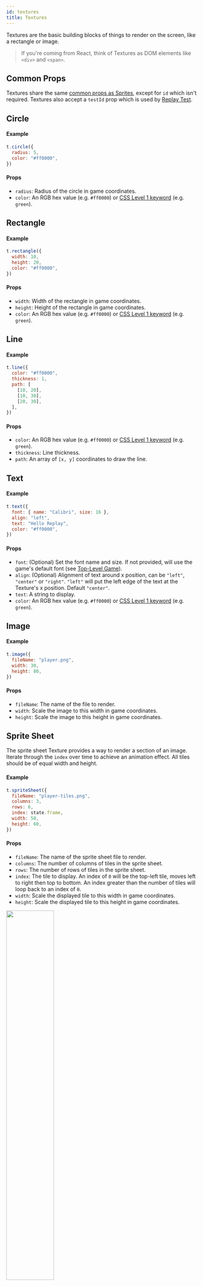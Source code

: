```yaml
---
id: textures
title: Textures
---
```


Textures are the basic building blocks of things to render on the screen, like a rectangle or image.

> If you're coming from React, think of Textures as DOM elements like `<div>` and `<span>`.

## Common Props

Textures share the same [common props as Sprites](sprites.md#common-props), except for `id` which isn't required. Textures also accept a `testId` prop which is used by [Replay Test](test.md).

## Circle

#### Example

```js
t.circle({
  radius: 5,
  color: "#ff0000",
})
```

#### Props

- `radius`: Radius of the circle in game coordinates.
- `color`: An RGB hex value (e.g. `#ff0000`) or [CSS Level 1 keyword](https://developer.mozilla.org/docs/Web/CSS/color_value) (e.g. `green`).

## Rectangle

#### Example

```js
t.rectangle({
  width: 10,
  height: 20,
  color: "#ff0000",
})
```

#### Props

- `width`: Width of the rectangle in game coordinates.
- `height`: Height of the rectangle in game coordinates.
- `color`: An RGB hex value (e.g. `#ff0000`) or [CSS Level 1 keyword](https://developer.mozilla.org/docs/Web/CSS/color_value) (e.g. `green`).

## Line

#### Example

```js
t.line({
  color: "#ff0000",
  thickness: 1,
  path: [
    [10, 20],
    [10, 30],
    [20, 30],
  ],
})
```

#### Props

- `color`: An RGB hex value (e.g. `#ff0000`) or [CSS Level 1 keyword](https://developer.mozilla.org/docs/Web/CSS/color_value) (e.g. `green`).
- `thickness`: Line thickness.
- `path`: An array of `[x, y]` coordinates to draw the line.

## Text

#### Example

```js
t.text({
  font: { name: "Calibri", size: 16 },
  align: "left",
  text: "Hello Replay",
  color: "#ff0000",
})
```
#### Props

- `font`: (Optional) Set the font name and size. If not provided, will use the game's default font (see [Top-Level Game](top-level-game.md)).
- `align`: (Optional) Alignment of text around x position, can be `"left"`, `"center"` or `"right"`. `"left"` will put the left edge of the text at the Texture's x position. Default `"center"`.
- `text`: A string to display.
- `color`: An RGB hex value (e.g. `#ff0000`) or [CSS Level 1 keyword](https://developer.mozilla.org/docs/Web/CSS/color_value) (e.g. `green`).

## Image

#### Example

```js
t.image({
  fileName: "player.png",
  width: 30,
  height: 80,
})
```

#### Props

- `fileName`: The name of the file to render.
- `width`: Scale the image to this width in game coordinates.
- `height`: Scale the image to this height in game coordinates.

## Sprite Sheet

The sprite sheet Texture provides a way to render a section of an image. Iterate through the `index` over time to achieve an animation effect. All tiles should be of equal width and height.

#### Example

```js
t.spriteSheet({
  fileName: "player-tiles.png",
  columns: 3,
  rows: 6,
  index: state.frame,
  width: 50,
  height: 60,
})
```

#### Props

- `fileName`: The name of the sprite sheet file to render.
- `columns`: The number of columns of tiles in the sprite sheet.
- `rows`: The number of rows of tiles in the sprite sheet.
- `index`: The tile to display. An index of `0` will be the top-left tile, moves left to right then top to bottom. An index greater than the number of tiles will loop back to an index of `0`.
- `width`: Scale the displayed tile to this width in game coordinates.
- `height`: Scale the displayed tile to this height in game coordinates.

<img src="/img/sprite-sheet-index.png" width="50%" />
